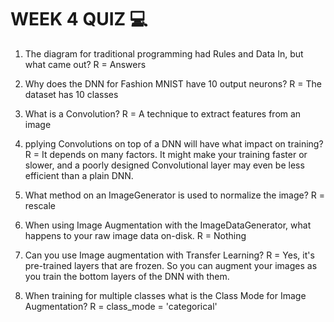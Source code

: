 # WEEK 4 QUIZ :computer:

1. The diagram for traditional programming had Rules and Data In, but what came out?
R = Answers

2. Why does the DNN for Fashion MNIST have 10 output neurons?
R = The dataset has 10 classes

3. What is a Convolution?
R = A technique to extract features from an image

4. pplying Convolutions on top of a DNN will have what impact on training?
R = It depends on many factors. It might make your training faster or slower, and a poorly designed Convolutional layer may even be less efficient than a plain DNN.

5. What method on an ImageGenerator is used to normalize the image?
R = rescale

6. When using Image Augmentation with the ImageDataGenerator, what happens to your raw image data on-disk.
R = Nothing

7. Can you use Image augmentation with Transfer Learning?
R = Yes, it's pre-trained layers that are frozen. So you can augment your images as you train the bottom layers of the DNN with them.

8. When training for multiple classes what is the Class Mode for Image Augmentation?
R = class_mode = 'categorical'